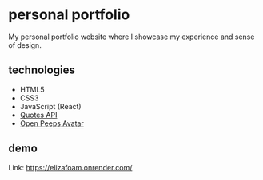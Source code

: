 # personal portfolio
My personal portfolio website where I showcase my experience and sense of design.

## technologies
- HTML5
- CSS3
- JavaScript (React)
- [Quotes API](https://www.api-ninjas.com/api/quotes)
- [Open Peeps Avatar](https://blush.design/collections/open-peeps/open-peeps)

## demo
Link: https://elizafoam.onrender.com/